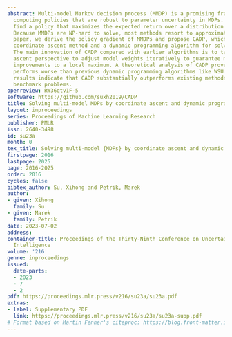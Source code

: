 ```yaml
---
abstract: Multi-model Markov decision process (MMDP) is a promising framework for
  computing policies that are robust to parameter uncertainty in MDPs. MMDPs aim to
  find a policy that maximizes the expected return over a distribution of MDP models.
  Because MMDPs are NP-hard to solve, most methods resort to approximations. In this
  paper, we derive the policy gradient of MMDPs and propose CADP, which combines a
  coordinate ascent method and a dynamic programming algorithm for solving MMDPs.
  The main innovation of CADP compared with earlier algorithms is to take the coordinate
  ascent perspective to adjust model weights iteratively to guarantee monotone policy
  improvements to a local maximum. A theoretical analysis of CADP proves that it never
  performs worse than previous dynamic programming algorithms like WSU. Our numerical
  results indicate that CADP substantially outperforms existing methods on several
  benchmark problems.
openreview: RW36qtv1F-5
software: https://github.com/suxh2019/CADP
title: Solving multi-model MDPs by coordinate ascent and dynamic programming
layout: inproceedings
series: Proceedings of Machine Learning Research
publisher: PMLR
issn: 2640-3498
id: su23a
month: 0
tex_title: Solving multi-model {MDPs} by coordinate ascent and dynamic programming
firstpage: 2016
lastpage: 2025
page: 2016-2025
order: 2016
cycles: false
bibtex_author: Su, Xihong and Petrik, Marek
author:
- given: Xihong
  family: Su
- given: Marek
  family: Petrik
date: 2023-07-02
address:
container-title: Proceedings of the Thirty-Ninth Conference on Uncertainty in Artificial
  Intelligence
volume: '216'
genre: inproceedings
issued:
  date-parts:
  - 2023
  - 7
  - 2
pdf: https://proceedings.mlr.press/v216/su23a/su23a.pdf
extras:
- label: Supplementary PDF
  link: https://proceedings.mlr.press/v216/su23a/su23a-supp.pdf
# Format based on Martin Fenner's citeproc: https://blog.front-matter.io/posts/citeproc-yaml-for-bibliographies/
---
```

